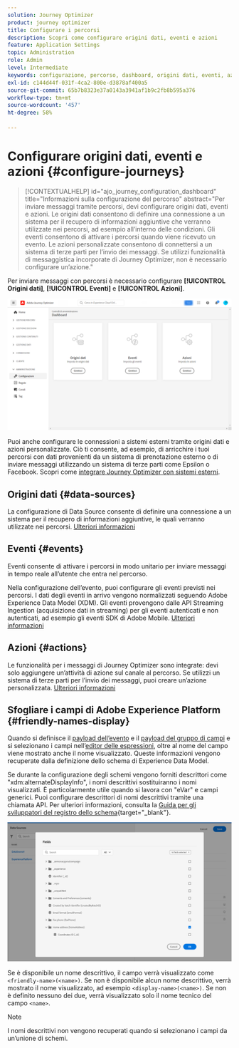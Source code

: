 ```yaml
---
solution: Journey Optimizer
product: journey optimizer
title: Configurare i percorsi
description: Scopri come configurare origini dati, eventi e azioni
feature: Application Settings
topic: Administration
role: Admin
level: Intermediate
keywords: configurazione, percorso, dashboard, origini dati, eventi, azioni
exl-id: c144d44f-031f-4ca2-800e-d3878af400a5
source-git-commit: 65b7b8323e37a0143a3941af1b9c2fb8b595a376
workflow-type: tm+mt
source-wordcount: '457'
ht-degree: 58%

---
```


# Configurare origini dati, eventi e azioni {#configure-journeys}

>[!CONTEXTUALHELP]
>id="ajo_journey_configuration_dashboard"
>title="Informazioni sulla configurazione del percorso"
>abstract="Per inviare messaggi tramite percorsi, devi configurare origini dati, eventi e azioni. Le origini dati consentono di definire una connessione a un sistema per il recupero di informazioni aggiuntive che verranno utilizzate nei percorsi, ad esempio all’interno delle condizioni. Gli eventi consentono di attivare i percorsi quando viene ricevuto un evento. Le azioni personalizzate consentono di connettersi a un sistema di terze parti per l’invio dei messaggi. Se utilizzi funzionalità di messaggistica incorporate di Journey Optimizer, non è necessario configurare un’azione."

Per inviare messaggi con percorsi è necessario configurare **[!UICONTROL Origini dati]**, **[!UICONTROL Eventi]** e **[!UICONTROL Azioni]**.

![](assets/admin-menu.png)

Puoi anche configurare le connessioni a sistemi esterni tramite origini dati e azioni personalizzate. Ciò ti consente, ad esempio, di arricchire i tuoi percorsi con dati provenienti da un sistema di prenotazione esterno o di inviare messaggi utilizzando un sistema di terze parti come Epsilon o Facebook. Scopri come [integrare Journey Optimizer con sistemi esterni](external-systems.md).

## Origini dati {#data-sources}

La configurazione di Data Source consente di definire una connessione a un sistema per il recupero di informazioni aggiuntive, le quali verranno utilizzate nei percorsi. [Ulteriori informazioni](../../using/datasource/about-data-sources.md)

## Eventi {#events}

Eventi consente di attivare i percorsi in modo unitario per inviare messaggi in tempo reale all’utente che entra nel percorso.

Nella configurazione dell’evento, puoi configurare gli eventi previsti nei percorsi. I dati degli eventi in arrivo vengono normalizzati seguendo Adobe Experience Data Model (XDM). Gli eventi provengono dalle API Streaming Ingestion (acquisizione dati in streaming) per gli eventi autenticati e non autenticati, ad esempio gli eventi SDK di Adobe Mobile. [Ulteriori informazioni](../../using/event/about-events.md)

## Azioni {#actions}

Le funzionalità per i messaggi di Journey Optimizer sono integrate: devi solo aggiungere un’attività di azione sul canale al percorso. Se utilizzi un sistema di terze parti per l’invio dei messaggi, puoi creare un’azione personalizzata. [Ulteriori informazioni](../../using/action/action.md)

## Sfogliare i campi di Adobe Experience Platform {#friendly-names-display}

Quando si definisce il [payload dell’evento](../event/about-creating.md#define-the-payload-fields) e il [payload del gruppo di campi](../datasource/configure-data-sources.md#define-field-groups) e si selezionano i campi nell’[editor delle espressioni](../building-journeys/expression/expressionadvanced.md), oltre al nome del campo viene mostrato anche il nome visualizzato. Queste informazioni vengono recuperate dalla definizione dello schema di Experience Data Model.

Se durante la configurazione degli schemi vengono forniti descrittori come &quot;xdm:alternateDisplayInfo&quot;, i nomi descrittivi sostituiranno i nomi visualizzati. È particolarmente utile quando si lavora con &quot;eVar&quot; e campi generici. Puoi configurare descrittori di nomi descrittivi tramite una chiamata API. Per ulteriori informazioni, consulta la [Guida per gli sviluppatori del registro dello schema](https://experienceleague.adobe.com/docs/experience-platform/xdm/api/getting-started.html?lang=it){target="_blank"}.

![](assets/xdm-from-descriptors.png)

Se è disponibile un nome descrittivo, il campo verrà visualizzato come `<friendly-name>(<name>)`. Se non è disponibile alcun nome descrittivo, verrà mostrato il nome visualizzato, ad esempio `<display-name>(<name>)`. Se non è definito nessuno dei due, verrà visualizzato solo il nome tecnico del campo `<name>`.

>[!NOTE]
>
>I nomi descrittivi non vengono recuperati quando si selezionano i campi da un’unione di schemi.
